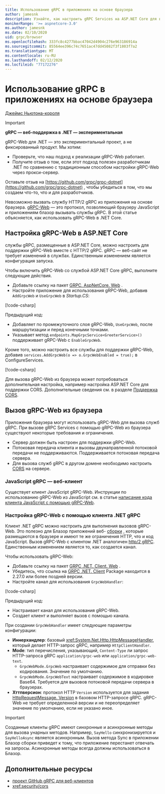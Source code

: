 ```yaml
---
title: Использование gRPC в приложениях на основе браузера
author: jamesnk
description: Узнайте, как настроить gRPC Services на ASP.NET Core для вызова из приложений браузера с помощью gRPC-Web.
monikerRange: '>= aspnetcore-3.0'
ms.author: jamesnk
ms.date: 02/10/2020
uid: grpc/browser
ms.openlocfilehash: 333fc8c4277bbac47042d4904c276e963186914a
ms.sourcegitcommit: 85564ee396c74c7651ac47dd45082f3f1803f7a2
ms.translationtype: MT
ms.contentlocale: ru-RU
ms.lasthandoff: 02/12/2020
ms.locfileid: "77172276"
---
```

# <a name="use-grpc-in-browser-apps"></a>Использование gRPC в приложениях на основе браузера

[Джеймс Ньютона-короля](https://twitter.com/jamesnk)

> [!IMPORTANT]
> **gRPC — веб-поддержка в .NET — экспериментальная**
>
> gRPC-Web для .NET — это экспериментальный проект, а не фиксированный продукт. Мы хотим:
>
> * Проверьте, что наш подход к реализации gRPC-Web работает.
> * Получите отзыв о том, если этот подход полезен разработчикам .NET по сравнению с традиционным способом настройки gRPC-Web через прокси-сервер.
>
> Оставьте отзыв на [https://github.com/grpc/grpc-dotnet](https://github.com/grpc/grpc-dotnet) , чтобы убедиться в том, что мы создаем что-то, что и для разработчиков.

Невозможно вызвать службу HTTP/2 gRPC из приложения на основе браузера. [gRPC-Web](https://github.com/grpc/grpc/blob/master/doc/PROTOCOL-WEB.md) — это протокол, позволяющий браузеру JavaScript и приложениям блазор вызывать службы gRPC. В этой статье объясняется, как использовать gRPC-Web в .NET Core.

## <a name="configure-grpc-web-in-aspnet-core"></a>Настройка gRPC-Web в ASP.NET Core

службы gRPC, размещенные в ASP.NET Core, можно настроить для поддержки gRPC-Web вместе с HTTP/2 gRPC. gRPC — веб-сайт не требует изменений в службах. Единственным изменением является конфигурация запуска.

Чтобы включить gRPC-Web со службой ASP.NET Core gRPC, выполните следующие действия.

* Добавьте ссылку на пакет [GRPC. AspNetCore. Web](https://www.nuget.org/packages/Grpc.AspNetCore.Web) .
* Настройте приложение для использования gRPC-Web, добавив `AddGrpcWeb` и `UseGrpcWeb` в *Startup.CS*:

[!code-csharp[](~/grpc/browser/sample/Startup.cs?name=snippet_1&highlight=10,14)]

Предыдущий код:

* Добавляет по промежуточного слоя gRPC-Web, `UseGrpcWeb`, после маршрутизации и перед конечными точками.
* Указывает метод `endpoints.MapGrpcService<GreeterService>()` поддерживает gRPC-Web с `EnableGrpcWeb`. 

Кроме того, можно настроить все службы для поддержки gRPC-Web, добавив `services.AddGrpcWeb(o => o.GrpcWebEnabled = true);` в ConfigureServices.

[!code-csharp[](~/grpc/browser/sample/AllServicesSupportExample_Startup.cs?name=snippet_1&highlight=6,13)]

Для вызова gRPC-Web из браузера может потребоваться дополнительная настройка, например настройка ASP.NET Core для поддержки CORS. Дополнительные сведения см. в разделе [Поддержка CORS](xref:security/cors).

## <a name="call-grpc-web-from-the-browser"></a>Вызов gRPC-Web из браузера

Приложения браузера могут использовать gRPC-Web для вызова служб gRPC. При вызове gRPC Services с помощью gRPC-Web из браузера существуют некоторые требования и ограничения.

* Сервер должен быть настроен для поддержки gRPC-Web.
* Потоковая передача клиента и вызовы двунаправленной потоковой передачи не поддерживаются. Поддерживается потоковая передача сервера.
* Для вызова служб gRPC в другом домене необходимо настроить [CORS](xref:security/cors) на сервере.

### <a name="javascript-grpc-web-client"></a>JavaScript gRPC — веб-клиент

Существует клиент JavaScript gRPC-Web. Инструкции по использованию gRPC-Web из JavaScript см. в статье [написание кода клиента JavaScript с помощью gRPC-Web](https://github.com/grpc/grpc-web/tree/master/net/grpc/gateway/examples/helloworld#write-client-code).

### <a name="configure-grpc-web-with-the-net-grpc-client"></a>Настройка gRPC-Web с помощью клиента .NET gRPC

Клиент .NET gRPC можно настроить для выполнения вызовов gRPC-Web. Это полезно для Блазор приложений веб- [сборки](xref:blazor/index#blazor-webassembly) , которые размещаются в браузере и имеют те же ограничения HTTP, что и код JavaScript. Вызов gRPC-Web с клиентом .NET аналогичен [http/2 gRPC](xref:grpc/client). Единственным изменением является то, как создается канал.

Чтобы использовать gRPC-Web:

* Добавьте ссылку на пакет [GRPC .NET. Client. Web](https://www.nuget.org/packages/Grpc.Net.Client.Web) .
* Убедитесь, что ссылка на [GRPC .NET. Client](https://www.nuget.org/packages/Grpc.Net.Client) Package находится в 2.27.0 или более поздней версии.
* Настройте канал для использования `GrpcWebHandler`:

[!code-csharp[](~/grpc/browser/sample/Handler.cs?name=snippet_1)]

Предыдущий код:

* Настраивает канал для использования gRPC-Web.
* Создает клиент и выполняет вызов с помощью канала.

При создании `GrpcWebHandler` имеет следующие параметры конфигурации:

* **Иннерхандлер**: базовый <xref:System.Net.Http.HttpMessageHandler>, который делает HTTP-запрос gRPC, например `HttpClientHandler`.
* **Mode**: тип перечисления, указывающий, `Content-Type` ли запрос HTTP-запроса gRPC `application/grpc-web` или `application/grpc-web-text`.
    * `GrpcWebMode.GrpcWeb` настраивает содержимое для отправки без кодирования. Значение по умолчанию.
    * `GrpcWebMode.GrpcWebText` настраивает содержимое в кодировке Base64. Требуется для вызовов потоковой передачи сервера в браузерах.
* **Хттпверсион**: протокол HTTP `Version` используется для задания [HttpRequestMessage. Version](xref:System.Net.Http.HttpRequestMessage.Version) в базовом HTTP-запросе gRPC. gRPC-Web не требует определенной версии и не переопределяет значение по умолчанию, если не указано иное.

> [!IMPORTANT]
> Созданные клиенты gRPC имеют синхронные и асинхронные методы для вызова унарных методов. Например, `SayHello` синхронизируется и `SayHelloAsync` является асинхронным. Вызов метода Sync в приложении Блазор сборки приведет к тому, что приложение перестанет отвечать на запросы. Асинхронные методы всегда должны использоваться в Блазор.

## <a name="additional-resources"></a>Дополнительные ресурсы

* [проект GitHub gRPC для веб-клиентов](https://github.com/grpc/grpc-web)
* <xref:security/cors>
